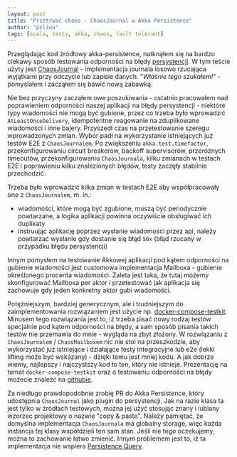 ```yaml
---
layout: post
title: "Przetrwać chaos - ChaosJournal w Akka Persistence"
author: "psliwa"
tags: [scala, testy, akka, chaos, fault tolerant]
---
```


Przeglądając kod źródłowy akka-persistence, natknąłem się na bardzo ciekawy sposób testowania odporności na błędy [persystencji][1]. W tym teście użyty jest [ChaosJournal][2] - implementacja journala losowo rzucająca wyjątkami przy odczycie lub zapisie danych. "*Właśnie tego szukałem!*" - pomyślałem i zacząłem się bawić nową zabawką.

Nie bez przyczyny zacząłem owe poszukiwania - ostatnio pracowałem nad poprawieniem odporności naszej aplikacji na błędy persystencji - niektóre typy wiadomości nie mogą być gubione, przez co trzeba było wprowadzić  `AtLeastOnceDelivery`, idempotentne reagowanie na zduplikowane wiadomości i inne bajery. Przyszedł czas na przetestowanie szeregu wprowadzonych zmian. Wybór padł na wykorzystanie istniejących już testów E2E z `ChaosJournalem`. Po zwiększeniu `akka.test.timefactor`, przekonfigurowaniu circuit breakerów, backoff supervisorów, przeróżnych timeoutów, przekonfigurowaniu `ChaosJournala`, kilku zmianach w testach E2E i poprawieniu kilku znalezionych błędów, testy zaczęły stabilnie przechodzić.

Trzeba było wprowadzić kilka zmian w testach E2E aby współpracowały one z `ChaosJournalem`, m. in.:

* wiadomości, które mogą być zgubione, muszą być periodycznie powtarzane, a logika aplikacji powinna oczywiście obsługiwać ich duplikaty
* instruując aplikację poprzez wysłanie wiadomości przez api, należy powtarzać wysłanie gdy dostanie się błąd `50x` (błąd rzucany w przypadku błędu persystencji)

Innym pomysłem na testowanie Akkowej aplikacji pod kątem odporności na gubienie wiadomości jest customowa implementacja Mailboxa - gubienie określonego procenta wiadomości. Zaleta jest taka, że tutaj możemy skonfigurować Mailboxa per aktor i przetestować jak aplikacja się zachowuje gdy jeden konkretny aktor gubi wiadomości.

Potężniejszym, bardziej generycznym, ale i trudniejszym do zaimplementowania rozwiązaniem jest użycie np. [docker-compose-testkit][3]. Minusem tego rozwiązania jest to, iż trzeba pisać nowy rodzaj testów specjalnie pod kątem odporności na błędy, a sam sposób pisania takich testów nie przemawia do mnie - wygląda na zbyt złożony. W rozwiązaniu z `ChaosJournalem` / `ChaosMailboxem` nic nie stoi na przeszkodzie, aby wykorzystać już istniejące i działające testy integracyjne lub e2e (lekki lifting może być wskazany) - dzięki temu jest mniej kodu. A jak dobrze wiemy, najlepszy i najczystszy kod to ten, który nie istnieje. Prezentację na temat `docker-compose-testkit` oraz o testowaniu odporności na błędy możecie znaleźć na [githubie][4].

Za niedługo prawdopodobnie zrobię PR do Akka Persistence, który udostępnia `ChaosJournal` jako plugin do persystencji. Jak na razie klasa ta jest tylko w źródłach testowych, można jej użyć stosując znany i lubiany wzorzec projektowy o nazwie "copy & paste". Należy pamiętać, że domyślna implementacja `ChaosJournala` ma globalny storage, więc każda instancja tej klasy współdzieli ten sam stan. Jeśli nie tego oczekujemy, można to zachowanie łatwo zmienić. Innym problemem jest to, iż ta implementacja nie wspiera [Persistence Query][5].

[1]: https://github.com/akka/akka/blob/master/akka-persistence/src/test/scala/akka/persistence/AtLeastOnceDeliveryFailureSpec.scala
[2]: https://github.com/akka/akka/blob/master/akka-persistence/src/test/scala/akka/persistence/journal/chaos/ChaosJournal.scala
[3]: https://github.com/carlpulley/docker-compose-testkit
[4]: https://github.com/carlpulley/docker-compose-testkit/tree/scala-sphere-2017/docs/Scala%20Sphere%202017
[5]: http://doc.akka.io/docs/akka/current/scala/persistence-query.html